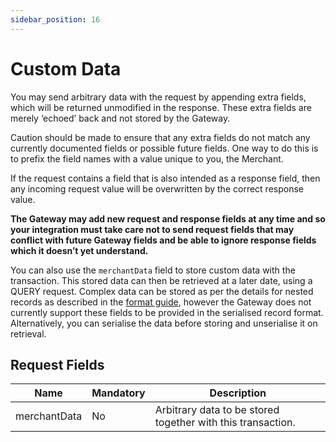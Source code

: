 ```yaml
---
sidebar_position: 16
---
```


# Custom Data 

You may send arbitrary data with the request by appending extra fields, which will be returned unmodified in the response. These extra fields are merely ‘echoed’ back and not stored by the Gateway.

Caution should be made to ensure that any extra fields do not match any currently documented fields or possible future fields. One way to do this is to prefix the field names with a value unique to you, the Merchant.

If the request contains a field that is also intended as a response field, then any incoming request value will be overwritten by the correct response value.

**The Gateway may add new request and response fields at any time and so your integration must take care not to send request fields that may conflict with future Gateway fields and be able to ignore response fields which it doesn’t yet understand.**

You can also use the `merchantData` field to store custom data with the transaction. This stored data can then be retrieved at a later date, using a QUERY request. Complex data can be stored as per the details for nested records as described in the [format guide](overview#fieldFormats), however the Gateway does not currently support these fields to be provided in the serialised record format. Alternatively, you can serialise the data before storing and unserialise it on retrieval.

## Request Fields 

| Name      | Mandatory | Description |
| ----------- | ----------- | ----------- |
| merchantData | No | Arbitrary data to be stored together with this transaction. |